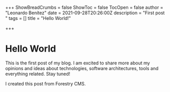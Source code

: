 +++
ShowBreadCrumbs = false
ShowToc = false
TocOpen = false
author = "Leonardo Benítez"
date = 2021-09-28T20:26:00Z
description = "First post "
tags = []
title = "Hello World!"

+++
# **Hello World**

This is the first post of my blog. I am excited to share more about my opinions and ideas about technologies, software architectures, tools and everything related. Stay tuned!

I created this post from Forestry CMS.